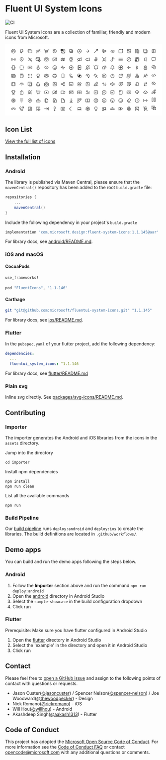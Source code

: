 # Fluent UI System Icons

![CI](https://github.com/microsoft/fluentui-system-icons/workflows/CI/badge.svg)

Fluent UI System Icons are a collection of familiar, friendly and modern icons from Microsoft.

![fluent system icons](art/readme-banner.png)

## Icon List

[View the full list of icons](icons.md)

## Installation

### Android

The library is published via Maven Central, please ensure that the `mavenCentral()` repository has been added to the root `build.gradle` file:

```groovy
repositories {
    ...
    mavenCentral()
}
```

Include the following dependency in your project's `build.gradle`

```groovy
implementation 'com.microsoft.design:fluent-system-icons:1.1.145@aar'
```

For library docs, see [android/README.md](android/README.md).

### iOS and macOS

#### CocoaPods

```ruby
use_frameworks!

pod "FluentIcons", "1.1.146"
```

#### Carthage

```bash
git "git@github.com:microsoft/fluentui-system-icons.git" "1.1.145"
```

For library docs, see [ios/README.md](ios/README.md).

### Flutter

In the `pubspec.yaml` of your flutter project, add the following dependency:

```yaml
dependencies:
  ...
  fluentui_system_icons: ^1.1.146
```

For library docs, see [flutter/README.md](flutter/README.md)

### Plain svg

Inline svg directly. See [packages/svg-icons/README.md](packages/svg-icons/README.md).

## Contributing

### Importer

The importer generates the Android and iOS libraries from the icons in the `assets` directory.

Jump into the directory

```
cd importer
```

Install npm dependencies

```
npm install
npm run clean
```

List all the available commands

```
npm run
```

### Build Pipeline

Our [build pipeline](https://github.com/microsoft/fluentui-system-icons/actions) runs `deploy:android` and `deploy:ios` to create the libraries. The build definitions are located in `.github/workflows/`.

## Demo apps

You can build and run the demo apps following the steps below.

### Android

1. Follow the **Importer** section above and run the command `npm run deploy:android`
2. Open the [android](android) directory in Android Studio
3. Select the `sample-showcase` in the build configuration dropdown
4. Click run

### Flutter

Prerequisite: Make sure you have flutter configured in Android Studio

1. Open the [flutter](flutter) directory in Android Studio
2. Select the 'example' in the directory and open it in Android Studio
3. Click run

## Contact

Please feel free to [open a GitHub issue](https://github.com/microsoft/fluentui-system-icons/issues/new) and assign to the following points of contact with questions or requests.

- Jason Custer([@jasoncuster](https://github.com/jasoncuster)) / Spencer Nelson([@spencer-nelson](https://github.com/spencer-nelson)) / Joe Woodward([@thewoodpecker](https://github.com/thewoodpecker)) - Design
- Nick Romano([@rickromano](https://github.com/nickromano)) - iOS
- Will Hou([@willhou](https://github.com/willhou)) - Android
- Akashdeep Singh([@aakash1313](https://github.com/aakash1313)) - Flutter

## Code of Conduct

This project has adopted the [Microsoft Open Source Code of Conduct](https://opensource.microsoft.com/codeofconduct). For more information see the [Code of Conduct FAQ](https://opensource.microsoft.com/codeofconduct) or contact opencode@microsoft.com with any additional questions or comments.
